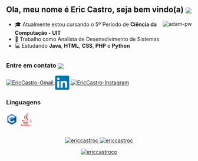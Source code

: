 <h2 align="left"> Ola, meu nome é Eric Castro, seja bem vindo(a) <img heigth = "30" width = "40" align="center" src="https://github.com/ericcastroc/ericcastroc/blob/main/Giphy/Icone%20Hacking.gif?raw=true" /></h2>
<p><img align="right" src="https://github.com/ericcastroc/ericcastroc/blob/main/Giphy/giphy.gif?raw=true" alt="adam-pw" /></p>

- 🎓 Atualmente estou cursando o 5º Período de **Ciência da Computação - UIT** 
- 💼 Trabalho como Analista de Desenvolvimento de Sistemas
- 💻 Estudando **Java**, **HTML**, **CSS**, **PHP** e **Python**

##

<h3 align="left"> Entre em contato <img heigth = "20" width = "30" align="center" src="https://github.com/ericcastroc/ericcastroc/blob/main/Giphy/Icone%20Contact%20Me%20.gif?raw=true" /></h3>  

<a href = "mailto: eric-henrique44@hotmail.com" target = "_blank" >
<img align = "center" alt = "EricCastro-Gmail" heigth = "30" width = "40" src = "https://cdn-icons-png.flaticon.com/512/732/732200.png"  style = "max-width:100%;" > </a>
<a href = "https://www.linkedin.com/in/ericcastroc/" target = "_blank" >
<img align = "center" alt = "EricCastro-Linkedin" heigth = "30" width = "40" src = "https://raw.githubusercontent.com/devicons/devicon/master/icons/linkedin/linkedin-original.svg"  style = "max-width:100%;" > </a>
<a href = "https://www.instagram.com/ericcastroc/" target = "_blank" >
<img align = "center" alt = "EricCastro-Instagram" heigth = "30" width = "40" src = "https://cdn-icons-png.flaticon.com/512/1384/1384063.png"  style = "max-width:100%;" > </a>


<h3 align="left"> Linguagens </h3> 

<img align = "center" alt = "EricCastro-c" heigth = "30" width = "30" src = "https://raw.githubusercontent.com/devicons/devicon/master/icons/c/c-original.svg"  style = "max-width:100%;" > </img>
<img align = "center" alt = "EricCastro-c" heigth = "30" width = "40" src="https://raw.githubusercontent.com/devicons/devicon/master/icons/java/java-plain.svg" style = "max-width:100%;" > </img>

  
 ##
 
  <div align="center">
<a href="https://github.com/ericcastroc">
<img height="150em" src="https://github-readme-stats.vercel.app/api/top-langs?username=ericcastroc&show_icons=true&theme=dracula&locale=en&layout=compact" alt="ericcastroc" /> 
   <img height="150em" src="https://github-readme-stats.vercel.app/api?username=ericcastroc&show_icons=true&theme=dracula&locale=en" alt="ericcastroc" />
</div>
<p align="center"> <img src="https://komarev.com/ghpvc/?username=ericcastroc&label=Profile%20views&color=008080&style=flat" alt="ericcastroco" /> </p>
   
